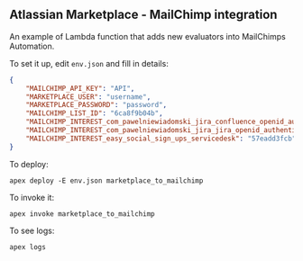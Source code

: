 Atlassian Marketplace - MailChimp integration
-----
An example of Lambda function that adds new evaluators into MailChimps Automation.

To set it up, edit `env.json` and fill in details:

```json
{
    "MAILCHIMP_API_KEY": "API",
    "MARKETPLACE_USER": "username",
    "MARKETPLACE_PASSWORD": "password",
    "MAILCHIMP_LIST_ID": "6ca8f9b04b",
    "MAILCHIMP_INTEREST_com_pawelniewiadomski_jira_confluence_openid_authentication_plugin": "f8f18bdac5",
    "MAILCHIMP_INTEREST_com_pawelniewiadomski_jira_jira_openid_authentication_plugin": "f8f18bdac5",
    "MAILCHIMP_INTEREST_easy_social_sign_ups_servicedesk": "57eadd3fcb"
}
```

To deploy:

`apex deploy -E env.json marketplace_to_mailchimp`

To invoke it:

`apex invoke marketplace_to_mailchimp`

To see logs:

`apex logs`